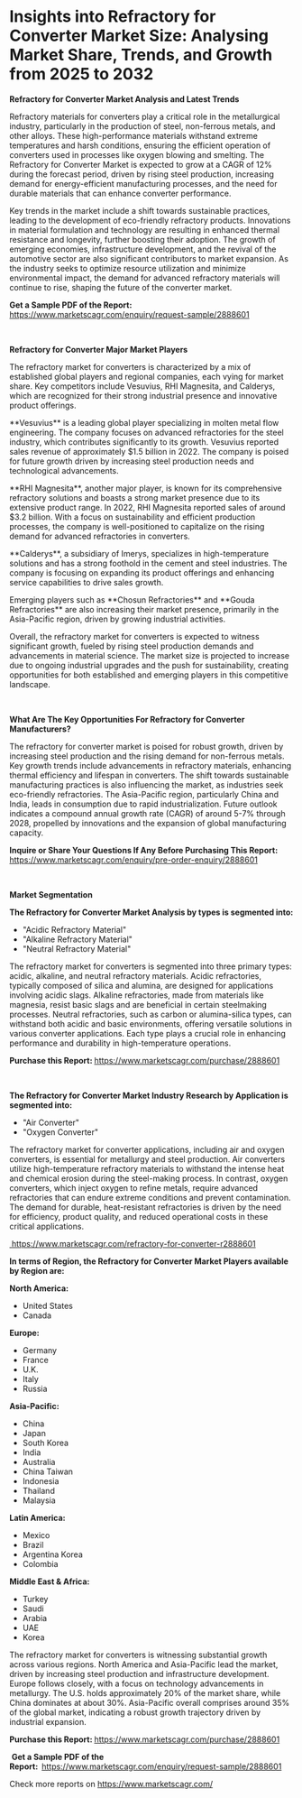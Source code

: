 <p><h1>Insights into Refractory for Converter Market Size: Analysing Market Share, Trends, and Growth from 2025 to 2032</h1></p><p><strong>Refractory for Converter Market Analysis and Latest Trends</strong></p>
<p><p>Refractory materials for converters play a critical role in the metallurgical industry, particularly in the production of steel, non-ferrous metals, and other alloys. These high-performance materials withstand extreme temperatures and harsh conditions, ensuring the efficient operation of converters used in processes like oxygen blowing and smelting. The Refractory for Converter Market is expected to grow at a CAGR of 12% during the forecast period, driven by rising steel production, increasing demand for energy-efficient manufacturing processes, and the need for durable materials that can enhance converter performance.</p><p>Key trends in the market include a shift towards sustainable practices, leading to the development of eco-friendly refractory products. Innovations in material formulation and technology are resulting in enhanced thermal resistance and longevity, further boosting their adoption. The growth of emerging economies, infrastructure development, and the revival of the automotive sector are also significant contributors to market expansion. As the industry seeks to optimize resource utilization and minimize environmental impact, the demand for advanced refractory materials will continue to rise, shaping the future of the converter market.</p></p>
<p><strong>Get a Sample PDF of the Report:&nbsp;</strong> <a href="https://www.marketscagr.com/enquiry/request-sample/2888601?utm_campaign=2444&utm_medium=2&utm_source=Github&utm_content=ia&utm_term=14032025&utm_id=refractory-for-converter">https://www.marketscagr.com/enquiry/request-sample/2888601</a></p>
<p>&nbsp;</p>
<p><strong>Refractory for Converter Major Market Players</strong></p>
<p><p>The refractory market for converters is characterized by a mix of established global players and regional companies, each vying for market share. Key competitors include Vesuvius, RHI Magnesita, and Calderys, which are recognized for their strong industrial presence and innovative product offerings.</p><p>**Vesuvius** is a leading global player specializing in molten metal flow engineering. The company focuses on advanced refractories for the steel industry, which contributes significantly to its growth. Vesuvius reported sales revenue of approximately $1.5 billion in 2022. The company is poised for future growth driven by increasing steel production needs and technological advancements.</p><p>**RHI Magnesita**, another major player, is known for its comprehensive refractory solutions and boasts a strong market presence due to its extensive product range. In 2022, RHI Magnesita reported sales of around $3.2 billion. With a focus on sustainability and efficient production processes, the company is well-positioned to capitalize on the rising demand for advanced refractories in converters.</p><p>**Calderys**, a subsidiary of Imerys, specializes in high-temperature solutions and has a strong foothold in the cement and steel industries. The company is focusing on expanding its product offerings and enhancing service capabilities to drive sales growth.</p><p>Emerging players such as **Chosun Refractories** and **Gouda Refractories** are also increasing their market presence, primarily in the Asia-Pacific region, driven by growing industrial activities.</p><p>Overall, the refractory market for converters is expected to witness significant growth, fueled by rising steel production demands and advancements in material science. The market size is projected to increase due to ongoing industrial upgrades and the push for sustainability, creating opportunities for both established and emerging players in this competitive landscape.</p></p>
<p>&nbsp;</p>
<p><strong>What Are The Key Opportunities For Refractory for Converter Manufacturers?</strong></p>
<p><p>The refractory for converter market is poised for robust growth, driven by increasing steel production and the rising demand for non-ferrous metals. Key growth trends include advancements in refractory materials, enhancing thermal efficiency and lifespan in converters. The shift towards sustainable manufacturing practices is also influencing the market, as industries seek eco-friendly refractories. The Asia-Pacific region, particularly China and India, leads in consumption due to rapid industrialization. Future outlook indicates a compound annual growth rate (CAGR) of around 5-7% through 2028, propelled by innovations and the expansion of global manufacturing capacity.</p></p>
<p><strong>Inquire or Share Your Questions If Any Before Purchasing This Report:</strong> <a href="https://www.marketscagr.com/enquiry/pre-order-enquiry/2888601?utm_campaign=2444&utm_medium=2&utm_source=Github&utm_content=ia&utm_term=14032025&utm_id=refractory-for-converter">https://www.marketscagr.com/enquiry/pre-order-enquiry/2888601</a></p>
<p>&nbsp;</p>
<p><strong>Market Segmentation</strong></p>
<p><strong>The Refractory for Converter Market Analysis by types is segmented into:</strong></p>
<p><ul><li>"Acidic Refractory Material"</li><li>"Alkaline Refractory Material"</li><li>"Neutral Refractory Material"</li></ul></p>
<p><p>The refractory market for converters is segmented into three primary types: acidic, alkaline, and neutral refractory materials. Acidic refractories, typically composed of silica and alumina, are designed for applications involving acidic slags. Alkaline refractories, made from materials like magnesia, resist basic slags and are beneficial in certain steelmaking processes. Neutral refractories, such as carbon or alumina-silica types, can withstand both acidic and basic environments, offering versatile solutions in various converter applications. Each type plays a crucial role in enhancing performance and durability in high-temperature operations.</p></p>
<p><strong>Purchase this Report:&nbsp;</strong><a href="https://www.marketscagr.com/purchase/2888601?utm_campaign=2444&utm_medium=2&utm_source=Github&utm_content=ia&utm_term=14032025&utm_id=refractory-for-converter">https://www.marketscagr.com/purchase/2888601</a></p>
<p>&nbsp;</p>
<p><strong>The Refractory for Converter Market Industry Research by Application is segmented into:</strong></p>
<p><ul><li>"Air Converter"</li><li>"Oxygen Converter"</li></ul></p>
<p><p>The refractory market for converter applications, including air and oxygen converters, is essential for metallurgy and steel production. Air converters utilize high-temperature refractory materials to withstand the intense heat and chemical erosion during the steel-making process. In contrast, oxygen converters, which inject oxygen to refine metals, require advanced refractories that can endure extreme conditions and prevent contamination. The demand for durable, heat-resistant refractories is driven by the need for efficiency, product quality, and reduced operational costs in these critical applications.</p></p>
<p><a href="https://www.marketscagr.com/refractory-for-converter-r2888601?utm_campaign=2444&utm_medium=2&utm_source=Github&utm_content=ia&utm_term=14032025&utm_id=refractory-for-converter">&nbsp;https://www.marketscagr.com/refractory-for-converter-r2888601</a></p>
<p><strong>In terms of Region, the Refractory for Converter Market Players available by Region are:</strong></p>
<p>
    <p> <strong> North America: </strong>
        <ul>
            <li>United States</li>
            <li>Canada</li>
        </ul>
        </p> 
    <p> <strong> Europe: </strong>
        <ul>
            <li>Germany</li>
            <li>France</li>
            <li>U.K.</li>
            <li>Italy</li>
            <li>Russia</li>
        </ul>
        </p> 
    <p> <strong> Asia-Pacific: </strong>
        <ul>
            <li>China</li>
            <li>Japan</li>
            <li>South Korea</li>
            <li>India</li>
            <li>Australia</li>
            <li>China Taiwan</li>
            <li>Indonesia</li>
            <li>Thailand</li>
            <li>Malaysia</li>
        </ul>
        </p> 
    <p> <strong> Latin America: </strong>
        <ul>
            <li>Mexico</li>
            <li>Brazil</li>
            <li>Argentina Korea</li>
            <li>Colombia</li>
        </ul>
        </p> 
    <p> <strong> Middle East & Africa: </strong>
        <ul>
            <li>Turkey</li>
            <li>Saudi</li>
            <li>Arabia</li>
            <li>UAE</li>
            <li>Korea</li>
        </ul>
    </p>
    </p>
<p><p>The refractory market for converters is witnessing substantial growth across various regions. North America and Asia-Pacific lead the market, driven by increasing steel production and infrastructure development. Europe follows closely, with a focus on technology advancements in metallurgy. The U.S. holds approximately 20% of the market share, while China dominates at about 30%. Asia-Pacific overall comprises around 35% of the global market, indicating a robust growth trajectory driven by industrial expansion.</p></p>
<p><strong>Purchase this Report: </strong><a href="https://www.marketscagr.com/purchase/2888601?utm_campaign=2444&utm_medium=2&utm_source=Github&utm_content=ia&utm_term=14032025&utm_id=refractory-for-converter">https://www.marketscagr.com/purchase/2888601</a></p>
<p>&nbsp;<strong>Get a Sample PDF of the Report:&nbsp;&nbsp;</strong><a href="https://www.marketscagr.com/enquiry/request-sample/2888601?utm_campaign=2444&utm_medium=2&utm_source=Github&utm_content=ia&utm_term=14032025&utm_id=refractory-for-converter">https://www.marketscagr.com/enquiry/request-sample/2888601</a></p>
<p><strong></strong></p>
<p>Check more reports on <a href="https://www.marketscagr.com/?utm_campaign=2444&utm_medium=2&utm_source=Github&utm_content=ia&utm_term=14032025&utm_id=refractory-for-converter">https://www.marketscagr.com/</a></p>
